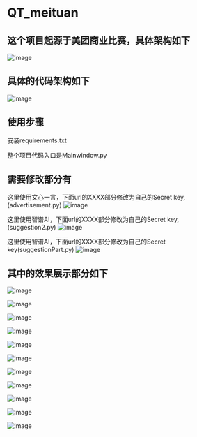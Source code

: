# QT_meituan
## 这个项目起源于美团商业比赛，具体架构如下

<!-- ![image](PIC/架构.jpg ) -->
![image](https://github.com/YRQhit/QT_meituan/blob/main/PIC/%E6%9E%B6%E6%9E%84.jpg)
## 具体的代码架构如下
![image](PIC/代码架构.png )

## 使用步骤
安装requirements.txt

整个项目代码入口是Mainwindow.py

## 需要修改部分有
这里使用文心一言，下面url的XXXX部分修改为自己的Secret key,(advertisement.py)
![image](PIC/advertisement.png )

这里使用智谱AI，下面url的XXXX部分修改为自己的Secret key,(suggestion2.py)
![image](PIC/Suggest.png )

这里使用智谱AI，下面url的XXXX部分修改为自己的Secret key(suggestionPart.py)
![image](PIC/suggestion2.png )


## 其中的效果展示部分如下
![image](PIC/LDA分析.png )

![image](PIC/主页面.png )

![image](PIC/信息对比图.png )

![image](PIC/分析平台.png )

![image](PIC/商家小助手.png )

![image](PIC/好物对比图.png )

![image](PIC/情况概览.png )

![image](PIC/竞品分析.png )

![image](PIC/词云效果图.png )

![image](PIC/选择界面图.png )

![image](PIC/选择界面图.png )


